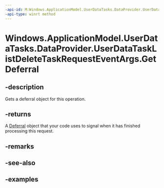 ```yaml
---
-api-id: M:Windows.ApplicationModel.UserDataTasks.DataProvider.UserDataTaskListDeleteTaskRequestEventArgs.GetDeferral
-api-type: winrt method
---
```


<!-- Method syntax.
public Deferral UserDataTaskListDeleteTaskRequestEventArgs.GetDeferral()
-->

# Windows.ApplicationModel.UserDataTasks.DataProvider.UserDataTaskListDeleteTaskRequestEventArgs.GetDeferral


## -description

Gets a deferral object for this operation.

## -returns

A [Deferral](../windows.foundation/deferral.md) object that your code uses to signal when it has finished processing this request.

## -remarks

## -see-also

## -examples

